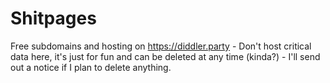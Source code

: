 # Shitpages

Free subdomains and hosting on https://diddler.party - Don't host critical data here, it's just for fun and can be deleted at any time (kinda?) - I'll send out a notice if I plan to delete anything.

